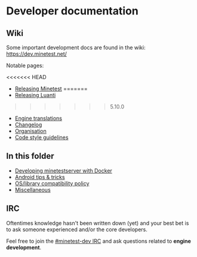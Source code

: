# Developer documentation

## Wiki

Some important development docs are found in the wiki: https://dev.minetest.net/

Notable pages:

<<<<<<< HEAD
- [Releasing Minetest](https://dev.minetest.net/Releasing_Minetest)
=======
- [Releasing Luanti](https://dev.minetest.net/Releasing_Minetest)
>>>>>>> 5.10.0
- [Engine translations](https://dev.minetest.net/Translation#Maintaining_engine_translations)
- [Changelog](https://dev.minetest.net/Changelog)
- [Organisation](https://dev.minetest.net/Organisation)
- [Code style guidelines](https://dev.minetest.net/Code_style_guidelines)

## In this folder

- [Developing minetestserver with Docker](docker.md)
- [Android tips & tricks](android.md)
- [OS/library compatibility policy](os-compatibility.md)
- [Miscellaneous](misc.md)

## IRC

Oftentimes knowledge hasn't been written down (yet) and your best bet is to ask someone experienced and/or the core developers.

Feel free to join the [#minetest-dev IRC](https://wiki.minetest.net/IRC) and ask questions related to **engine development**.

